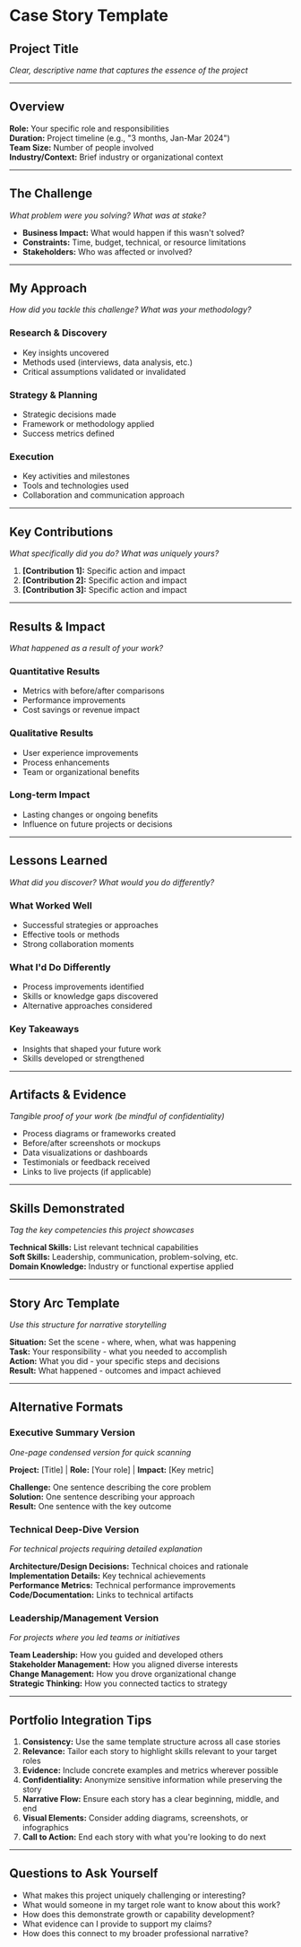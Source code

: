 # Case Story Template

## Project Title
*Clear, descriptive name that captures the essence of the project*

---

## Overview
**Role:** Your specific role and responsibilities  
**Duration:** Project timeline (e.g., "3 months, Jan-Mar 2024")  
**Team Size:** Number of people involved  
**Industry/Context:** Brief industry or organizational context  

---

## The Challenge
*What problem were you solving? What was at stake?*

- **Business Impact:** What would happen if this wasn't solved?
- **Constraints:** Time, budget, technical, or resource limitations
- **Stakeholders:** Who was affected or involved?

---

## My Approach
*How did you tackle this challenge? What was your methodology?*

### Research & Discovery
- Key insights uncovered
- Methods used (interviews, data analysis, etc.)
- Critical assumptions validated or invalidated

### Strategy & Planning
- Strategic decisions made
- Framework or methodology applied
- Success metrics defined

### Execution
- Key activities and milestones
- Tools and technologies used
- Collaboration and communication approach

---

## Key Contributions
*What specifically did you do? What was uniquely yours?*

1. **[Contribution 1]:** Specific action and impact
2. **[Contribution 2]:** Specific action and impact  
3. **[Contribution 3]:** Specific action and impact

---

## Results & Impact
*What happened as a result of your work?*

### Quantitative Results
- Metrics with before/after comparisons
- Performance improvements
- Cost savings or revenue impact

### Qualitative Results
- User experience improvements
- Process enhancements
- Team or organizational benefits

### Long-term Impact
- Lasting changes or ongoing benefits
- Influence on future projects or decisions

---

## Lessons Learned
*What did you discover? What would you do differently?*

### What Worked Well
- Successful strategies or approaches
- Effective tools or methods
- Strong collaboration moments

### What I'd Do Differently
- Process improvements identified
- Skills or knowledge gaps discovered
- Alternative approaches considered

### Key Takeaways
- Insights that shaped your future work
- Skills developed or strengthened

---

## Artifacts & Evidence
*Tangible proof of your work (be mindful of confidentiality)*

- Process diagrams or frameworks created
- Before/after screenshots or mockups
- Data visualizations or dashboards
- Testimonials or feedback received
- Links to live projects (if applicable)

---

## Skills Demonstrated
*Tag the key competencies this project showcases*

**Technical Skills:** List relevant technical capabilities  
**Soft Skills:** Leadership, communication, problem-solving, etc.  
**Domain Knowledge:** Industry or functional expertise applied  

---

## Story Arc Template
*Use this structure for narrative storytelling*

**Situation:** Set the scene - where, when, what was happening  
**Task:** Your responsibility - what you needed to accomplish  
**Action:** What you did - your specific steps and decisions  
**Result:** What happened - outcomes and impact achieved  

---

## Alternative Formats

### Executive Summary Version
*One-page condensed version for quick scanning*

**Project:** [Title] | **Role:** [Your role] | **Impact:** [Key metric]

**Challenge:** One sentence describing the core problem  
**Solution:** One sentence describing your approach  
**Result:** One sentence with the key outcome  

### Technical Deep-Dive Version
*For technical projects requiring detailed explanation*

**Architecture/Design Decisions:** Technical choices and rationale  
**Implementation Details:** Key technical achievements  
**Performance Metrics:** Technical performance improvements  
**Code/Documentation:** Links to technical artifacts  

### Leadership/Management Version
*For projects where you led teams or initiatives*

**Team Leadership:** How you guided and developed others  
**Stakeholder Management:** How you aligned diverse interests  
**Change Management:** How you drove organizational change  
**Strategic Thinking:** How you connected tactics to strategy  

---

## Portfolio Integration Tips

1. **Consistency:** Use the same template structure across all case stories
2. **Relevance:** Tailor each story to highlight skills relevant to your target roles
3. **Evidence:** Include concrete examples and metrics wherever possible
4. **Confidentiality:** Anonymize sensitive information while preserving the story
5. **Narrative Flow:** Ensure each story has a clear beginning, middle, and end
6. **Visual Elements:** Consider adding diagrams, screenshots, or infographics
7. **Call to Action:** End each story with what you're looking to do next

---

## Questions to Ask Yourself

- What makes this project uniquely challenging or interesting?
- What would someone in my target role want to know about this work?
- How does this demonstrate growth or capability development?
- What evidence can I provide to support my claims?
- How does this connect to my broader professional narrative?